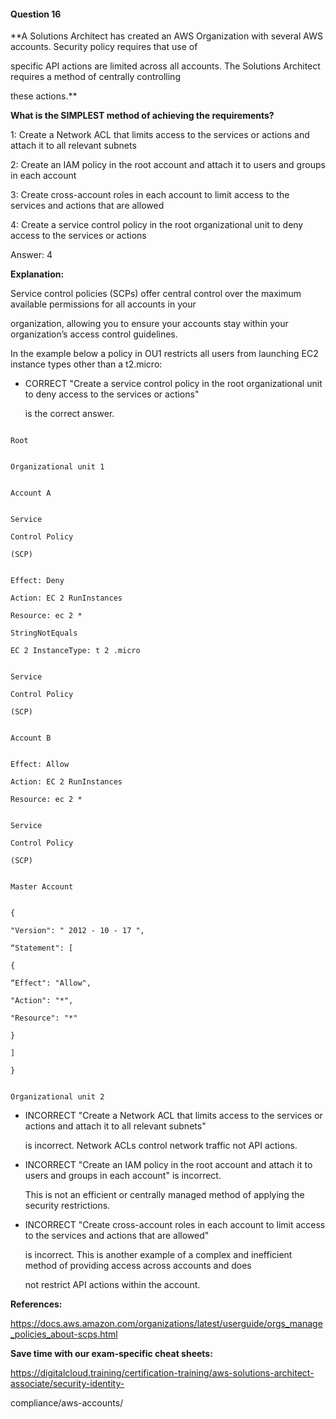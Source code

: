 #### Question  16


**A Solutions Architect has created an AWS Organization with several AWS accounts. Security policy requires that use of

specific API actions are limited across all accounts. The Solutions Architect requires a method of centrally controlling

these actions.**


**What is the SIMPLEST method of achieving the requirements?**


1: Create a Network ACL that limits access to the services or actions and attach it to all relevant subnets


2: Create an IAM policy in the root account and attach it to users and groups in each account


3: Create cross-account roles in each account to limit access to the services and actions that are allowed


4: Create a service control policy in the root organizational unit to deny access to the services or actions


Answer: 4


**Explanation:**


Service control policies (SCPs) offer central control over the maximum available permissions for all accounts in your

organization, allowing you to ensure your accounts stay within your organization’s access control guidelines.


In the example below a policy in OU1 restricts all users from launching EC2 instance types other than a t2.micro:


- CORRECT "Create a service control policy in the root organizational unit to deny access to the services or actions"

  is the correct answer.


```

Root

```


```

Organizational unit 1

```


```

Account A

```


```

Service

Control Policy

(SCP)

```


```

Effect: Deny

Action: EC 2 RunInstances

Resource: ec 2 *

StringNotEquals

EC 2 InstanceType: t 2 .micro

```


```

Service

Control Policy

(SCP)

```


```

Account B

```


```

Effect: Allow

Action: EC 2 RunInstances

Resource: ec 2 *

```


```

Service

Control Policy

(SCP)

```


```

Master Account

```


```

{

"Version": " 2012 - 10 - 17 ",

“Statement": [

{

“Effect": "Allow",

"Action": "*",

"Resource": "*"

}

]

}

```


```

Organizational unit 2

```


- INCORRECT "Create a Network ACL that limits access to the services or actions and attach it to all relevant subnets"

  is incorrect. Network ACLs control network traffic not API actions.


- INCORRECT "Create an IAM policy in the root account and attach it to users and groups in each account" is incorrect.

  This is not an efficient or centrally managed method of applying the security restrictions.


- INCORRECT "Create cross-account roles in each account to limit access to the services and actions that are allowed"

  is incorrect. This is another example of a complex and inefficient method of providing access across accounts and does

  not restrict API actions within the account.


**References:**


https://docs.aws.amazon.com/organizations/latest/userguide/orgs_manage_policies_about-scps.html


**Save time with our exam-specific cheat sheets:**


https://digitalcloud.training/certification-training/aws-solutions-architect-associate/security-identity-

compliance/aws-accounts/

